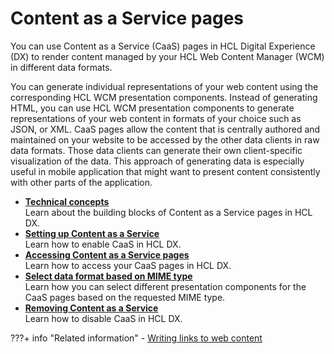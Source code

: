 # Content as a Service pages

You can use Content as a Service (CaaS) pages in HCL Digital Experience (DX) to render content managed by your HCL Web Content Manager (WCM) in different data formats.

You can generate individual representations of your web content using the corresponding HCL WCM presentation components. Instead of generating HTML, you can use HCL WCM presentation components to generate representations of your web content in formats of your choice such as JSON, or XML. CaaS pages allow the content that is centrally authored and maintained on your website to be accessed by the other data clients in raw data formats. Those data clients can generate their own client-specific visualization of the data. This approach of generating data is especially useful in mobile application that might want to present content consistently with other parts of the application.

-   **[Technical concepts](./cntnt_serv_pgs_tech_cncpts.md)**  
Learn about the building blocks of Content as a Service pages in HCL DX.
-   **[Setting up Content as a Service](./setup_cntnt_serv_pgs.md)**  
Learn how to enable CaaS in HCL DX.
-   **[Accessing Content as a Service pages](./cntnt_serv_pgs.md)**  
Learn how to access your CaaS pages in HCL DX.
-   **[Select data format based on MIME type](./slct_dta_frmt_mime_type.md)**  
Learn how you can select different presentation components for the CaaS pages based on the requested MIME type.
-   **[Removing Content as a Service](./rmv_cntnt_serv.md)**  
Learn how to disable CaaS in HCL DX.

<!--
-   **[Technical concepts](../wcm/cntnt_serv_pgs_tech_cncpts.md)**  
Before you use the Content as a Service pages in HCL Digital Experience, familiarize yourself with its building blocks.
-   **[Select data format based on MIME type](../wcm/slct_dta_frmt_mime_type.md)**  
With Content as a Service pages, you can specify different representation of your web content for different MIME types. This way when you request Content as a Service pages, you can specify the preferred representation of your web content. There are different options to manage the presentation components that produce the output for the MIME types you like to support.
-   **[Setting up Content as a Service](../wcm/setup_cntnt_serv_pgs.md)**  
To be able to work with Content as a Service pages in HCL Portal, you must enable it by using an HCL Digital Experience configuration task.
-   **[Removing Content as a Service](../wcm/rmv_cntnt_serv.md)**  
To remove Content as a Service feature in HCL Portal, you must disable it by using an HCL Digital Experience configuration task.
-   **[Access Content as a Service](../wcm/access_cntnt_serv.md)**  
To access your Content as a Service pages, you can write links to your content that specifies the CaaS page as target. -->

???+ info "Related information"
    - [Writing links to web content](../../wcm_authoring/authoring_portlet/content_management_artifacts/tags/wcm_dev_writing-links.md)
